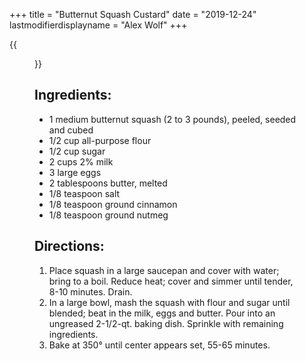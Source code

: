 +++
title = "Butternut Squash Custard"
date = "2019-12-24"
lastmodifierdisplayname = "Alex Wolf"
+++

{{<figure src="/images/Butternut-Squash-Custard_EXPS_TCBZ19_47492_B05_17_4b-14.jpg">}}


## Ingredients:

* 1 medium butternut squash (2 to 3 pounds), peeled, seeded and cubed
* 1/2 cup all-purpose flour
* 1/2 cup sugar
* 2 cups 2% milk
* 3 large eggs
* 2 tablespoons butter, melted
* 1/8 teaspoon salt
* 1/8 teaspoon ground cinnamon
* 1/8 teaspoon ground nutmeg

## Directions:

1. Place squash in a large saucepan and cover with water; bring to a boil. Reduce heat; cover and simmer until tender, 8-10 minutes. Drain.
1. In a large bowl, mash the squash with flour and sugar until blended; beat in the milk, eggs and butter. Pour into an ungreased 2-1/2-qt. baking dish. Sprinkle with remaining ingredients.
1. Bake at 350° until center appears set, 55-65 minutes.